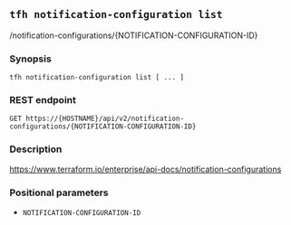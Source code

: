 ## `tfh notification-configuration list`

/notification-configurations/{NOTIFICATION-CONFIGURATION-ID}

### Synopsis

    tfh notification-configuration list [ ... ]

### REST endpoint

    GET https://{HOSTNAME}/api/v2/notification-configurations/{NOTIFICATION-CONFIGURATION-ID}

### Description

https://www.terraform.io/enterprise/api-docs/notification-configurations

### Positional parameters

* `NOTIFICATION-CONFIGURATION-ID`

